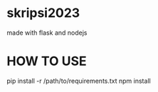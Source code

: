 # skripsi2023
made with flask and nodejs


# HOW TO USE
  pip install -r /path/to/requirements.txt
  npm install
